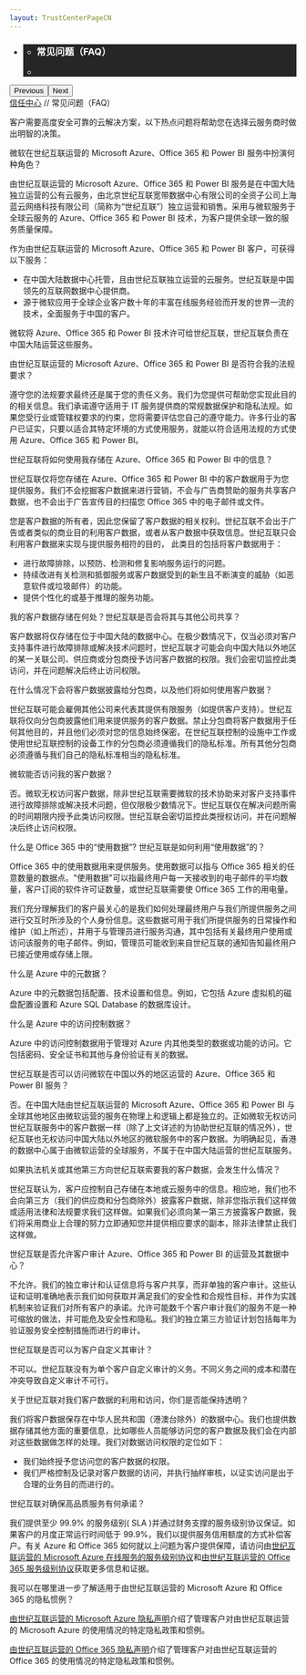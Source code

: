 ```yaml
---
layout: TrustCenterPageCN
---
```

<div class="row-fluid">
   <div class="span">
      <div>
        <div id="HeroWrapper" data-cols="1" data-view1="1" data-view2="1" data-view3="1" data-view4="1" class="row-fluid wider hero grid-container">
            <div class="span bp0-col-1-1 bp1-col-1-1 bp2-col-1-1 bp3-col-1-1">
                <div bi:type="slideshow" class="slideshow slideshow-hero hero" xmlns:bi="urn:schemas-microsoft-com:mscom:bi">
                    <ul bi:type="list" class="slides">
                        <li id="slide-1" bi:index="0" selectBi="">
                            <div class="heroitem light-foreground" bi:type="heroitem">
                                <div class="media" bi:parenttitle="t1">
                                    <a href="" bi:track="False" bi:titleflag="t1" bi:index="0">
                                        <div data-picture="" data-alt="You are in control of your data" data-disable-swap-below="">
                                            <div data-src="../Images/MS-TrustCenter-Resources-Header.jpg"></div>
                                            <noscript></noscript>
                                        </div>
                                    </a>
                                </div>
                                <div class="text" bi:type="cta">
                                    <div class="text-container">
                                        <div class="box" style="background: rgba(0,0,0,.85); color: #FFFFFF;">
                                            <ul bi:type="list" class="headerCaption subpageHeaderCaption">
                                                <li class="box-title">
                                                    <h3 class="box-title" bi:type="title" bi:title="t1" style="color: #FFFFFF;">常见问题（FAQ）</h3>
                                                </li>
                                                <li class="box-actions box-description"><a target="_self" class="mscom-link" href=""></a></li>
                                            </ul>
                                        </div>
                                    </div>
                                </div>
                            </div>
                        </li>
                    </ul>
                    <div class="navigation international" bi:track="false">
                        <div class="grid-container settop" data-title-text="Go To Slide "></div>
                    </div>
                    <div class="prev-next" bi:track="false"><button class="prev"><span class="icon-left" aria-hidden="true"></span><span class="screen-reader-text">Previous</span></button><button class="next"><span class="icon-right" aria-hidden="true"></span><span class="screen-reader-text">Next</span></button></div>
                    <div id="play-pause" class="play-pause" style="display:none">
                        <div class="pause"><button id="pauseButton" class="pause_button"><span class="icon-pause" aria-hidden="true"></span><span class="screen-reader-text">Pause</span></button></div>
                        <div class="play"><button id="playButton" class="play_button"><span class="icon-play" aria-hidden="true"></span><span class="screen-reader-text">Play</span></button></div>
                    </div>
                </div>
            </div>
        </div>
        <div id="BreadcrumbWrapper" data-cols="1" data-view1="1" data-view2="1" data-view3="1" data-view4="1" class="row-fluid grid-container mscom-grid-container breadcrumbs">
            <div class="span bp0-col-1-1 bp1-col-1-1 bp2-col-1-1 bp3-col-1-1"><a target="_self" class="mscom-link" href="../default.html">信任中心</a> // 常见问题（FAQ）
              <!--  <a target="_self" class="mscom-link" href="../privacy/default.html">资源</a> -->
            </div>
        </div>
        <div id="ContentWrapper" data-cols="2" data-view1="1" data-view2="2" data-view3="2" data-view4="2" class="row-fluid subpageBody" style="width:100%!important;">
            <div class="span bp0-col-1-1 bp2-col-2-1 bp3-col-2-1 bp1-col-2-2" style="width:100%!important;">
                <p>客户需要高度安全可靠的云解决方案，以下热点问题将帮助您在选择云服务商时做出明智的决策。</p>
                <div class="content-faq">
                    <label>微软在世纪互联运营的 Microsoft Azure、Office 365 和 Power BI 服务中扮演何种角色？</label>
                    <div class="content-faq-footer">
                        <p>由世纪互联运营的 Microsoft Azure、Office 365 和 Power BI 服务是在中国大陆独立运营的公有云服务，由北京世纪互联宽带数据中心有限公司的全资子公司上海蓝云网络科技有限公司（简称为“世纪互联”）独立运营和销售。采用与微软服务于全球云服务的 Azure、Office 365 和 Power BI 技术，为客户提供全球一致的服务质量保障。</p>
                        <p>作为由世纪互联运营的 Microsoft Azure、Office 365 和 Power BI 客户，可获得以下服务：</p>
                        <ul>
                            <li>在中国大陆数据中心托管，且由世纪互联独立运营的云服务。世纪互联是中国领先的互联网数据中心提供商。</li>
                            <li>源于微软应用于全球企业客户数十年的丰富在线服务经验而开发的世界一流的技术，全面服务于中国的客户。</li>
                        </ul>
                        <p>微软将 Azure、Office 365 和 Power BI 技术许可给世纪互联，世纪互联负责在中国大陆运营这些服务。</p>
                    </div>
                </div>
                <div class="content-faq">
                        <label>由世纪互联运营的 Microsoft Azure、Office 365 和 Power BI 是否符合我的法规要求？</label>
                        <div class="content-faq-footer">
                        <p>遵守您的法规要求最终还是属于您的责任义务。我们为您提供可帮助您实现此目的的相关信息。我们承诺遵守适用于 IT 服务提供商的常规数据保护和隐私法规。如果您受行业或管辖权要求的约束，您将需要评估您自己的遵守能力。许多行业的客户已证实，只要以适合其特定环境的方式使用服务，就能以符合适用法规的方式使用 Azure、Office 365 和 Power BI。</p>
                        </div>
                </div>
                <div class="content-faq">
                   <label>世纪互联将如何使用我存储在 Azure、Office 365 和 Power BI 中的信息？</label>
                   <div class="content-faq-footer">
                        <p>世纪互联仅将您存储在 Azure、Office 365 和 Power BI 中的客户数据用于为您提供服务。我们不会挖掘客户数据来进行营销，不会与广告商赞助的服务共享客户数据，也不会出于广告宣传目的扫描您 Office 365 中的电子邮件或文件。</p>
                        <p>您是客户数据的所有者，因此您保留了客户数据的相关权利。世纪互联不会出于广告或者类似的商业目的利用客户数据，或者从客户数据中获取信息。世纪互联只会利用客户数据来实现与提供服务相符的目的， 此类目的包括将客户数据用于：</p>
                        <ul>
                            <li>进行故障排除，以预防、检测和修复影响服务运行的问题。</li>
                            <li>持续改进有关检测和抵御服务或客户数据受到的新生且不断演变的威胁（如恶意软件或垃圾邮件）的功能。</li>
                            <li>提供个性化的或基于推理的服务功能。</li>
                        </ul>
                   </div>
                </div>
                <div class="content-faq">
                   <label>我的客户数据存储在何处？世纪互联是否会将其与其他公司共享？</label>
                   <div class="content-faq-footer">
                   <p>客户数据将仅存储在位于中国大陆的数据中心。在极少数情况下，仅当必须对客户支持事件进行故障排除或解决技术问题时，世纪互联才可能会向中国大陆以外地区的某一关联公司、供应商或分包商授予访问客户数据的权限。我们会密切监控此类访问，并在问题解决后终止访问权限。</p>
                   </div>
                </div>
                <div class="content-faq">
                   <label>在什么情况下会将客户数据披露给分包商，以及他们将如何使用客户数据？</label>
                   <div class="content-faq-footer">
                   <p>世纪互联可能会雇佣其他公司来代表其提供有限服务（如提供客户支持）。世纪互联将仅向分包商披露他们用来提供服务的客户数据。禁止分包商将客户数据用于任何其他目的，并且他们必须对您的信息始终保密。在世纪互联控制的设施中工作或使用世纪互联控制的设备工作的分包商必须遵循我们的隐私标准。所有其他分包商必须遵循与我们自己的隐私标准相当的隐私标准。</p>
                   </div>
                </div>
                <div class="content-faq">
                   <label>微软能否访问我的客户数据？</label>
                   <div class="content-faq-footer">
                   <p>否。微软无权访问客户数据，除非世纪互联需要微软的技术协助来对客户支持事件进行故障排除或解决技术问题，但仅限极少数情况下。世纪互联仅在解决问题所需的时间期限内授予此类访问权限。世纪互联会密切监控此类授权访问，并在问题解决后终止访问权限。</p>
                   </div>
                </div>
                <div class="content-faq">
                   <label>什么是 Office 365 中的“使用数据”? 世纪互联是如何利用“使用数据”的？</label>
                   <div class="content-faq-footer">
                    <p>Office 365 中的使用数据用来提供服务。使用数据可以指与 Office 365 相关的任意数量的数据点。"使用数据"可以指最终用户每一天接收到的电子邮件的平均数量，客户订阅的软件许可证数量，或世纪互联需要使 Office 365 工作的用电量。</p>
                    <p>我们充分理解我们的客户最关心的是我们如何处理最终用户与我们所提供服务之间进行交互时所涉及的个人身份信息。这些数据可用于我们所提供服务的日常操作和维护（如上所述），并用于与管理员进行服务沟通，其中包括有关最终用户使用或访问该服务的电子邮件。例如，管理员可能收到来自世纪互联的通知告知最终用户已接近使用或存储上限。</p>
                   </div>
                </div>
                <div class="content-faq">
                   <label>什么是 Azure 中的元数据？</label>
                   <div class="content-faq-footer">
                   <p>Azure 中的元数据包括配置、技术设置和信息。例如，它包括 Azure 虚拟机的磁盘配置设置和 Azure SQL Database 的数据库设计。</p>
                   </div>
                </div>
                <div class="content-faq">
                   <label>什么是 Azure 中的访问控制数据？</label>
                   <div class="content-faq-footer">
                   <p>Azure 中的访问控制数据用于管理对 Azure 内其他类型的数据或功能的访问。它包括密码、安全证书和其他与身份验证有关的数据。</p>
                   </div>
                </div>
                <div class="content-faq">
                   <label>世纪互联是否可以访问微软在中国以外的地区运营的 Azure、Office 365 和 Power BI 服务？</label>
                   <div class="content-faq-footer">
                   <p>否。在中国大陆由世纪互联运营的 Microsoft Azure、Office 365 和 Power BI 与全球其他地区由微软运营的服务在物理上和逻辑上都是独立的。正如微软无权访问世纪互联服务中的客户数据一样（除了上文详述的为协助世纪互联的情况外），世纪互联也无权访问中国大陆以外地区的微软服务中的客户数据。为明确起见，香港的数据中心属于由微软运营的全球服务，不属于在中国大陆运营的世纪互联服务。</p>
                   </div>
                </div>
                <div class="content-faq">
                   <label>如果执法机关或其他第三方向世纪互联索要我的客户数据，会发生什么情况？</label>
                   <div class="content-faq-footer">
                   <p>世纪互联认为，客户应控制自己存储在本地或云服务中的信息。相应地，我们也不会向第三方（我们的供应商和分包商除外）披露客户数据，除非您指示我们这样做或适用法律和法规要求我们这样做。如果我们必须向某一第三方披露客户数据，我们将采用商业上合理的努力立即通知您并提供相应要求的副本，除非法律禁止我们这样做。</p>
                   </div>
                </div>
                <div class="content-faq">
                   <label>世纪互联是否允许客户审计 Azure、Office 365 和 Power BI 的运营及其数据中心？</label>
                   <div class="content-faq-footer">
                   <p>不允许。我们的独立审计和认证信息将与客户共享，而非单独的客户审计。这些认证和证明准确地表示我们如何获取并满足我们的安全性和合规性目标，并作为实践机制来验证我们对所有客户的承诺。允许可能数千个客户审计我们的服务不是一种可缩放的做法，并可能危及安全性和隐私。我们的独立第三方验证计划包括每年为验证服务安全控制措施而进行的审计。</p>
                   </div>
                </div>
                <div class="content-faq">
                   <label>世纪互联是否可以为客户自定义其审计？</label>
                   <div class="content-faq-footer">
                   <p>不可以。世纪互联没有为单个客户自定义审计的义务。不同义务之间的成本和潜在冲突导致自定义审计不可行。</p>
                   </div>
                </div>
                <div class="content-faq">
                   <label>关于世纪互联对我们客户数据的利用和访问，你们是否能保持透明？</label>
                   <div class="content-faq-footer">
                    <p>我们将客户数据保存在中华人民共和国（港澳台除外）的数据中心。我们也提供数据存储其他方面的重要信息，比如哪些人员能够访问您的客户数据及我们会在内部对这些数据做怎样的处理。我们对数据访问权限的定位如下：</p>
                    <ul>
                        <li>我们始终授予您访问您的客户数据的权限。</li>
                        <li>我们严格控制及记录对客户数据的访问，并执行抽样审核，以证实访问是出于合理的业务目的而进行的。</li>
                    </ul>
                   </div>
                </div>
                <div class="content-faq">
                   <label>世纪互联对确保高品质服务有何承诺？</label>
                   <div class="content-faq-footer">
                   <p>我们提供至少 99.9% 的服务级别( SLA )并通过财务支撑的服务级别协议保证。如果客户的月度正常运行时间低于 99.9%，我们以提供服务信用额度的方式补偿客户。有关 Azure 和 Office 365 如何就以上问题为客户提供保障，请访问由<a target="_self" class="mscom-link" href="https://www.azure.cn/support/legal/sla">世纪互联运营的 Microsoft Azure 在线服务的服务级别协议</a>和<a target="_self" class="mscom-link" href="http://www.21vbluecloud.com/office365/O365-AgreeWebDir/">由世纪互联运营的 Office 365 服务级别协议</a>获取更多信息和证据。</p>
                   </div>
                </div>
                <div class="content-faq">
                   <label>我可以在哪里进一步了解适用于由世纪互联运营的 Microsoft Azure 和 Office 365 的隐私惯例？</label>
                   <div class="content-faq-footer">
                    <p><a target="_self" class="mscom-link" href="https://www.azure.cn/support/legal/privacy-statement/">由世纪互联运营的 Microsoft Azure 隐私声明</a>介绍了管理客户对由世纪互联运营的 Microsoft Azure 的使用情况的特定隐私政策和惯例。</p>
                    <p><a target="_self" class="mscom-link" href="http://www.21vbluecloud.com/office365/O365-Privacy/">由世纪互联运营的 Office 365 隐私声明</a>介绍了管理客户对由世纪互联运营的 Office 365 的使用情况的特定隐私政策和惯例。</p>
                   </div>
                </div>
               </div>
  <!--
                <div data-cols="1" data-view1="1" data-view2="1" data-view3="1" data-view4="1" class="row-fluid" id="key_privacy_info">
                    <div class="span bp0-col-1-1 bp1-col-1-1 bp2-col-1-1 bp3-col-1-1">
                        <div class="span bp0-col-1-1 bp1-col-1-1 bp2-col-1-1 bp3-col-1-1">
                        <h1>重要隐私信息</h1>
                       <label><a target="_self" class="mscom-link" href="http://trustcenterstage.chinacloudsites.cn/transparency/you_know_where.html">数据中心位置</a></label><br/> 
                       <label><a target="_self" class="mscom-link" href="../transparency/default.html#Who-can-access-Customer-Data">数据访问策略</a></label><br/> 
                       <label><a target="_self" class="mscom-link" href="http://trustcenterstage.chinacloudsites.cn/privacy/you-are-in-control-of-your-data.html#leave_service">数据保留策略</a></label><br/> 
                       <label><a target="_self" class="mscom-link" href="http://trustcenterstage.chinacloudsites.cn/privacy/you-own-your-data.html#shiji_contract">分包商策略</a></label><br/> 
                       <label><a target="_self" class="mscom-link" href="http://trustcenterstage.chinacloudsites.cn/privacy/default.html#data_other">微软如何定义数据</a></label><br/> 
                    </div>
                    </div>
                </div>
                <div id="SideBarWrapper" data-cols="1" data-view1="1" data-view2="1" data-view3="1" data-view4="1" class="row-fluid">
                    <div id="HelpfulInformation" class="span bp0-col-1-1 bp1-col-1-1 bp2-col-1-1 bp3-col-1-1">
                        <h1>更多信息</h1>
                        <label><a target="_self" class="mscom-link" href="../transparency/default.html#When-law-enforcement-or-a-third-party-askes-for-Customer-Data">我们如何响应执法机关或其他第三方向世纪互联索要客户数据的要求 </a></label><br/>
                        <label><a target="_self" class="mscom-link" href="http://trustcenterstage.chinacloudsites.cn/security/encryption.html">微软云加密</a></label><br/>
                        <label><a target="_self" class="mscom-link" href="https://wacnstorage.blob.core.chinacloudapi.cn/marketing-resource/documents/Protecting_Data_and_Privacy_in_the_Cloud_CN_final20160125.pdf">保护云中数据和隐私(864 KB, PDF)</a></label><br/>
                        <label><a target="_self" class="mscom-link" href="../compliance/default#ISO/IEC_27001">ISO / IEC 27001简介</a></label><br/>
                    </div>
                </div>-->
            </div> 
        </div>        
     </div>
   </div>
</div>
<div class="row-fluid" data-view4="1" data-view3="1" data-view2="1" data-view1="1" data-cols="1">
   <div class="span bp0-col-1-1 bp1-col-1-1 bp2-col-1-1 bp3-col-1-1"></div>
</div>
